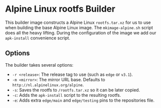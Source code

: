# Alpine Linux rootfs Builder

This builder image constructs a Alpine Linux `rootfs.tar.xz` for us to use when building the base Alpine Linux image. The `mkimage-alpine.sh` script does all the heavy lifting. During the configuration of the image we add our `apk-install` convenience script.

## Options

The builder takes several options:

* `-r <release>`: The release tag to use (such as `edge` or `v3.1`).
* `-m <mirror>`: The mirror URL base. Defaults to `http://nl.alpinelinux.org/alpine`.
* `-s`: Saves the rootfs to `/rootfs.tar.xz` so it can be later copied.
* `-c`: Adds the `apk-install` script to the resulting rootfs.
* `-e`: Adds extra `edge/main` and `edge/testing` pins to the repositories file.
